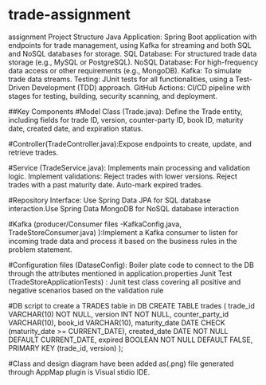 # trade-assignment
 assignment
 Project Structure
Java Application: Spring Boot application with endpoints for trade management, using Kafka for streaming and both SQL and NoSQL databases for storage.
SQL Database: For structured trade data storage (e.g., MySQL or PostgreSQL).
NoSQL Database: For high-frequency data access or other requirements (e.g., MongoDB).
Kafka: To simulate trade data streams.
Testing: JUnit tests for all functionalities, using a Test-Driven Development (TDD) approach.
GitHub Actions: CI/CD pipeline with stages for testing, building, security scanning, and deployment.

##Key Components
#Model Class (Trade.java): Define the Trade entity, including fields for trade ID, version, counter-party ID, book ID, maturity date, created date, and expiration status.

#Controller(TradeController.java):Expose endpoints to create, update, and retrieve trades.

#Service (TradeService.java): Implements main processing and validation logic.
    Implement validations:
        Reject trades with lower versions.
        Reject trades with a past maturity date.
        Auto-mark expired trades.

#Repository Interface: Use Spring Data JPA for SQL database interaction.Use Spring Data MongoDB for NoSQL database interaction

#Kafka (producer/Consumer files -KafkaConfig.java, TradeStoreConsumer.java) ):Implement a Kafka consumer to listen for incoming trade data and process it based on the business rules in the problem statement.

#Configuration files (DataseConfig): Boiler plate code to connect to the DB through the attributes mentioned in application.properties 
Junit Test (TradeStoreApplicationTests) : Junit test class covering all positive and negative scenarios based on the validation rule

#DB script to create a TRADES table in DB
CREATE TABLE trades (
    trade_id VARCHAR(10) NOT NULL,
    version INT NOT NULL,
    counter_party_id VARCHAR(10),
    book_id VARCHAR(10),
    maturity_date DATE CHECK (maturity_date >= CURRENT_DATE),
    created_date DATE NOT NULL DEFAULT CURRENT_DATE,
    expired BOOLEAN NOT NULL DEFAULT FALSE,
    PRIMARY KEY (trade_id, version)
);

#Class and design diagram have been added as(.png) file generated through AppMap plugin is Visual stidio IDE.

